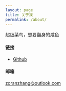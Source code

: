 ```yaml
---
layout: page
title: 关于我
permalink: /about/
---
```


超级菜鸟，想要翻身的咸鱼

<h4>链接</h4>
<ul>
  <li><a href="https://github.com/zoranzzl" target="_blank">Github</a></li>

</ul>
<h4>邮箱</h4>
<p>
  <a href="mailto:zoranzhang@outlook.com">zoranzhang@outlook.com</a>
</p>

